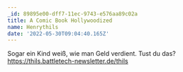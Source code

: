 ```yaml
---
_id: 89895e00-dff7-11ec-9743-e576aa89c02a
title: A Comic Book Hollywoodized
name: Henrythils
date: '2022-05-30T09:04:40.165Z'
---
```

Sogar ein Kind weiß, wie man Geld verdient. Tust du das? https://thils.battletech-newsletter.de/thils
